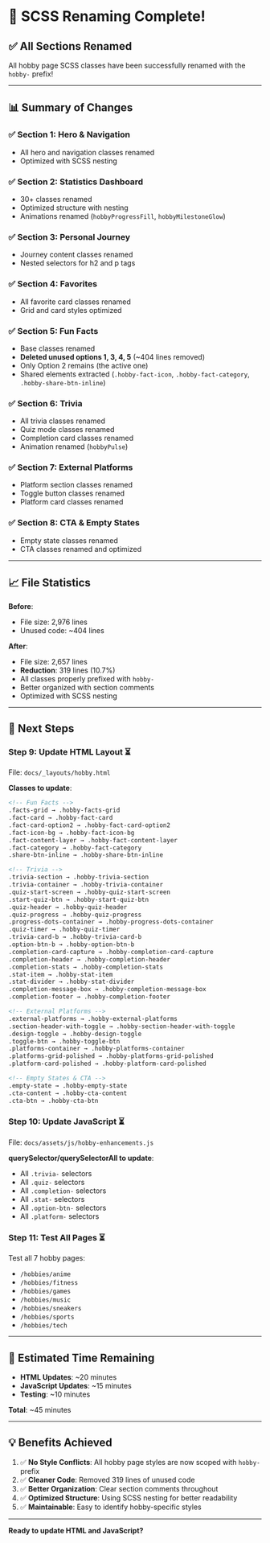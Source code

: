 # 🎉 SCSS Renaming Complete!

## ✅ **All Sections Renamed**

All hobby page SCSS classes have been successfully renamed with the `hobby-` prefix!

---

## 📊 **Summary of Changes**

### **✅ Section 1: Hero & Navigation**
- All hero and navigation classes renamed
- Optimized with SCSS nesting

### **✅ Section 2: Statistics Dashboard**  
- 30+ classes renamed
- Optimized structure with nesting
- Animations renamed (`hobbyProgressFill`, `hobbyMilestoneGlow`)

### **✅ Section 3: Personal Journey**
- Journey content classes renamed
- Nested selectors for h2 and p tags

### **✅ Section 4: Favorites**
- All favorite card classes renamed
- Grid and card styles optimized

### **✅ Section 5: Fun Facts**
- Base classes renamed
- **Deleted unused options 1, 3, 4, 5** (~404 lines removed)
- Only Option 2 remains (the active one)
- Shared elements extracted (`.hobby-fact-icon`, `.hobby-fact-category`, `.hobby-share-btn-inline`)

### **✅ Section 6: Trivia**
- All trivia classes renamed
- Quiz mode classes renamed
- Completion card classes renamed
- Animation renamed (`hobbyPulse`)

### **✅ Section 7: External Platforms**
- Platform section classes renamed
- Toggle button classes renamed
- Platform card classes renamed

### **✅ Section 8: CTA & Empty States**
- Empty state classes renamed
- CTA classes renamed and optimized

---

## 📈 **File Statistics**

**Before**:
- File size: 2,976 lines
- Unused code: ~404 lines

**After**:
- File size: 2,657 lines  
- **Reduction**: 319 lines (10.7%)
- All classes properly prefixed with `hobby-`
- Better organized with section comments
- Optimized with SCSS nesting

---

## 🔄 **Next Steps**

### **Step 9: Update HTML Layout** ⏳
File: `docs/_layouts/hobby.html`

**Classes to update**:
```html
<!-- Fun Facts -->
.facts-grid → .hobby-facts-grid
.fact-card → .hobby-fact-card
.fact-card-option2 → .hobby-fact-card-option2
.fact-icon-bg → .hobby-fact-icon-bg
.fact-content-layer → .hobby-fact-content-layer
.fact-category → .hobby-fact-category
.share-btn-inline → .hobby-share-btn-inline

<!-- Trivia -->
.trivia-section → .hobby-trivia-section
.trivia-container → .hobby-trivia-container
.quiz-start-screen → .hobby-quiz-start-screen
.start-quiz-btn → .hobby-start-quiz-btn
.quiz-header → .hobby-quiz-header
.quiz-progress → .hobby-quiz-progress
.progress-dots-container → .hobby-progress-dots-container
.quiz-timer → .hobby-quiz-timer
.trivia-card-b → .hobby-trivia-card-b
.option-btn-b → .hobby-option-btn-b
.completion-card-capture → .hobby-completion-card-capture
.completion-header → .hobby-completion-header
.completion-stats → .hobby-completion-stats
.stat-item → .hobby-stat-item
.stat-divider → .hobby-stat-divider
.completion-message-box → .hobby-completion-message-box
.completion-footer → .hobby-completion-footer

<!-- External Platforms -->
.external-platforms → .hobby-external-platforms
.section-header-with-toggle → .hobby-section-header-with-toggle
.design-toggle → .hobby-design-toggle
.toggle-btn → .hobby-toggle-btn
.platforms-container → .hobby-platforms-container
.platforms-grid-polished → .hobby-platforms-grid-polished
.platform-card-polished → .hobby-platform-card-polished

<!-- Empty States & CTA -->
.empty-state → .hobby-empty-state
.cta-content → .hobby-cta-content
.cta-btn → .hobby-cta-btn
```

### **Step 10: Update JavaScript** ⏳
File: `docs/assets/js/hobby-enhancements.js`

**querySelector/querySelectorAll to update**:
- All `.trivia-` selectors
- All `.quiz-` selectors
- All `.completion-` selectors
- All `.stat-` selectors
- All `.option-btn-` selectors
- All `.platform-` selectors

### **Step 11: Test All Pages** ⏳
Test all 7 hobby pages:
- `/hobbies/anime`
- `/hobbies/fitness`
- `/hobbies/games`
- `/hobbies/music`
- `/hobbies/sneakers`
- `/hobbies/sports`
- `/hobbies/tech`

---

## 🎯 **Estimated Time Remaining**

- **HTML Updates**: ~20 minutes
- **JavaScript Updates**: ~15 minutes
- **Testing**: ~10 minutes

**Total**: ~45 minutes

---

## 💡 **Benefits Achieved**

1. ✅ **No Style Conflicts**: All hobby page styles are now scoped with `hobby-` prefix
2. ✅ **Cleaner Code**: Removed 319 lines of unused code
3. ✅ **Better Organization**: Clear section comments throughout
4. ✅ **Optimized Structure**: Using SCSS nesting for better readability
5. ✅ **Maintainable**: Easy to identify hobby-specific styles

---

**Ready to update HTML and JavaScript?**

